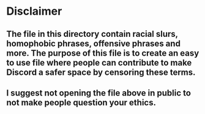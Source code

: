 # Disclaimer
## The file in this directory contain racial slurs, homophobic phrases, offensive phrases and more. The purpose of this file is to create an easy to use file where people can contribute to make Discord a safer space by censoring these terms. 
## I suggest not opening the file above in public to not make people question your ethics.